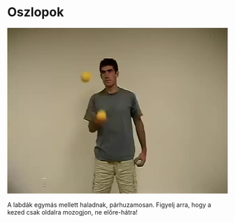 # Oszlopok

![twoinonecolumns](/resources/videos/poster/twoinonecolumns.jpg)

A labdák egymás mellett haladnak, párhuzamosan.   Figyelj arra, hogy a kezed csak oldalra mozogjon, ne előre-hátra!


